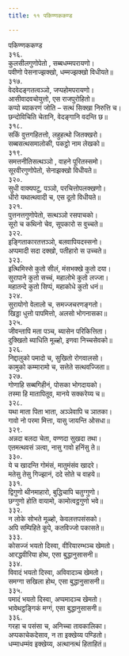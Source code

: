 ```yaml
---
title: ११ पकिण्णककण्ड

---
```

पकिण्णककण्ड  
३१६.  
कुलसीलगुणोपेतो , सब्बधम्मपरायणो।  
पवीणो पेसनाज्झक्खो, धम्मज्झक्खो विधीयते॥  
३१७.  
वेदवेदङ्गतत्वञ्ञो, जप्पहोमपरायणो।  
आसीवादवचोयुत्तो, एस राजपुरोहितो॥  
कप्पो ब्याकरणं जोति – सत्थं सिक्खा निरुत्ति च।  
छन्दोविचिति चेतानि, वेदङ्गानि वदन्ति छ॥  
३१८.  
सकिं वुत्तगहितत्तो, लहुहत्थो जितक्खरो।  
सब्बसत्थसमालोकी, पकट्ठो नाम लेखको॥  
३१९.  
समत्तनीतिसत्थञ्ञो , वाहने पूरितस्समो।  
सूरवीरगुणोपेतो, सेनाझक्खो विधीयते॥  
३२०.  
सुधी वाक्यपटु, पञ्ञो, परचित्तोपलक्खणो।  
धीरो यथात्थवादी च, एस दूतो विधीयते॥  
३२१.  
पुत्तनत्तगुणोपेतो, सत्थञ्ञो रसपाचको।  
सूरो च कथिनो चेव, सूपकारो स वुच्चते॥  
३२२.  
इङ्गिताकारतत्तञ्ञो, बलवापियदस्सनो।  
अप्पमादी सदा दक्खो, पतीहारो स उच्चते॥  
३२३.  
इत्थिमिस्से कुतो सीलं, मंसभक्खे कुतो दया।  
सुरापाने कुतो सच्चं, महालोभे कुतो लज्जा।  
महातन्दे कुतो सिप्पं, महाकोधे कुतो धनं॥  
३२४.  
सुरायोगो वेलालो च, समज्जचरणङ्गतो।  
खिड्डा धुत्तो पापमित्तो, अलसो भोगनासका॥  
३२५.  
जीवन्तापि मता पञ्च, ब्यासेन परिकित्तिता।  
दुक्खितो ब्याधिति मूळ्हो, इणवा निच्चसेवको॥  
३२६.  
निद्दालुको पमादो च, सुखितो रोगवालसो।  
कामुको कम्मारामो च, सत्तेते सत्थवज्जिता॥  
३२७.  
गोणाहि सब्बगिहीनं, पोसका भोगदायको।  
तस्मा हि मातापितूव, मानये सक्करेय्य च॥  
३२८.  
यथा माता पिता भाता, अञ्ञेवापि च ञातका।  
गावो नो परमा मित्ता, यासु जायन्ति ओसधा॥  
३२९.  
अन्नदा बलदा चेता, वण्णदा सुखदा तथा।  
एतमत्थवसं ञत्वा, नासु गावो हनिंसु ते॥  
३३०.  
ये च खादन्ति गोमंसं, मातुमंसंव खादरे।  
मतेसु तेसु गिज्झानं, ददे सोते च वाहये॥  
३३१.  
द्विगुणो थीनमाहारो, बुद्धिचापि चतुग्गुणो।  
छग्गुणो होति वायामो, कामोत्वट्ठगुणो भवे॥  
३३२.  
न लोके सोभते मूळ्हो, केवलत्तपसंसको।  
अपि सम्पिहिते कूपे, कतविज्जो पकासते॥  
३३३.  
कोसज्जं भयतो दिस्वा, वीरियारम्भञ्च खेमतो।  
आरद्धवीरिया होथ, एसा बुद्धानुसासनी॥  
३३४.  
विवादं भयतो दिस्वा, अविवादञ्च खेमतो।  
समग्गा सखिला होथ, एसा बुद्धानुसासनी॥  
३३५.  
पमादं भयतो दिस्वा, अप्पमादञ्च खेमतो।  
भावेथट्ठङ्गिकं मग्गं, एसा बुद्धानुसासनी॥  
३३६.  
गरहा च पसंसा च, अनिच्चा तावकालिका।  
अप्पकाचेकदेसाव, न ता इक्खेय्य पण्डितो।  
धम्माधम्मंव इक्खेय्य, अत्थानत्थं हिताहितं॥  